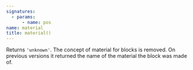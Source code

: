 ```yaml
---
signatures:
  - params:
      - name: pos
name: material
title: material()
---
```



Returns `'unknown'`. The concept of material for blocks is removed. On previous
versions it returned the name of the material the block was made of.
